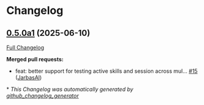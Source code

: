# Changelog

## [0.5.0a1](https://github.com/TigreGotico/ovoscope/tree/0.5.0a1) (2025-06-10)

[Full Changelog](https://github.com/TigreGotico/ovoscope/compare/0.4.0...0.5.0a1)

**Merged pull requests:**

- feat: better support for testing active skills and session across mul… [\#15](https://github.com/TigreGotico/ovoscope/pull/15) ([JarbasAl](https://github.com/JarbasAl))



\* *This Changelog was automatically generated by [github_changelog_generator](https://github.com/github-changelog-generator/github-changelog-generator)*
